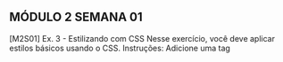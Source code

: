 
## MÓDULO 2 SEMANA 01

[M2S01] Ex. 3 - Estilizando com CSS
Nesse exercício, você deve aplicar estilos básicos usando o CSS.
Instruções:
Adicione uma tag <style> dentro da tag <head> do seu documento HTML.
Estilize o cabeçalho <h1> para ter uma cor de fundo diferente.
Estilize o parágrafo <p> para ter uma cor de texto diferente e um tamanho de fonte maior.
Fique à vontade para a decisão de cores!
